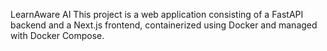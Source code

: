 LearnAware AI
This project is a web application consisting of a FastAPI backend and a Next.js frontend, containerized using Docker and managed with Docker Compose.